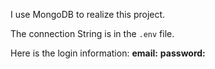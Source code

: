 I use MongoDB to realize this project.

The connection String is in the `.env` file.

Here is the login information:
    **email:**
    **password:**